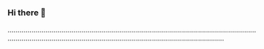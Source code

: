### Hi there 👋

........................................................................................................................................................................................................................................